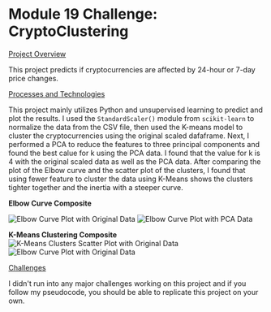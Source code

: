 # Module 19 Challenge: CryptoClustering
<ins>Project Overview</ins>

This project predicts if cryptocurrencies are affected by 24-hour or 7-day price changes.

<ins>Processes and Technologies</ins>

This project mainly utilizes Python and unsupervised learning to predict and plot the results. I used the `StandardScaler()` module from `scikit-learn` to normalize the data from the CSV file, then used the K-means model to cluster the cryptocurrencies using the original scaled dafaframe. Next, I performed a PCA to reduce the features to three principal components and found the best calue for k using the PCA data. I found that the value for k is 4 with the original scaled data as well as the PCA data. After comparing the plot of the Elbow curve and the scatter plot of the clusters, I found that using fewer feature to cluster the data using K-Means shows the clusters tighter together and the inertia with a steeper curve.

**Elbow Curve Composite**

![Elbow Curve Plot with Original Data](Images/"elbow_original.png")
![Elbow Curve Plot with PCA Data](Images/"elbow_pca.png")


**K-Means Clustering Composite**
![K-Means Clusters Scatter Plot with Original Data](Images/"cluster_original.png")
![Elbow Curve Plot with Original Data](Images/"cluster_pca.png")

<ins>Challenges</ins>

I didn't run into any major challenges working on this project and if you follow my pseudocode, you should be able to replicate this project on your own.
